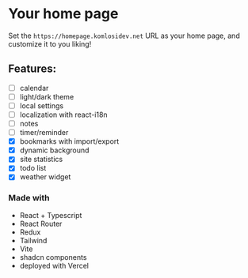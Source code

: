 # Your home page

Set the `https://homepage.komlosidev.net` URL as your home page, and customize it to you liking!

## Features:

- [ ] calendar
- [ ] light/dark theme
- [ ] local settings
- [ ] localization with react-i18n
- [ ] notes
- [ ] timer/reminder
- [x] bookmarks with import/export
- [x] dynamic background
- [x] site statistics
- [x] todo list
- [x] weather widget

### Made with

- React + Typescript
- React Router
- Redux
- Tailwind
- Vite
- shadcn components
- deployed with Vercel
